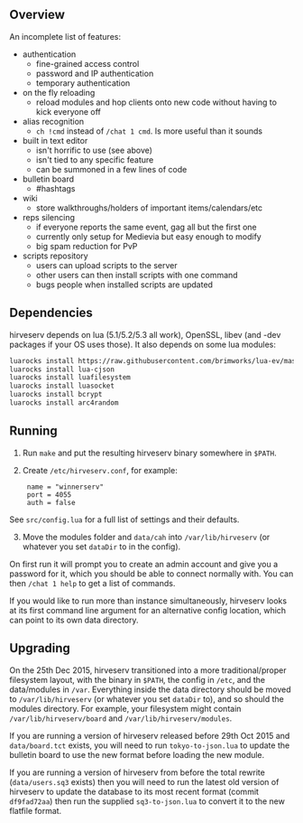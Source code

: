 Overview
--------

An incomplete list of features:

* authentication
  * fine-grained access control
  * password and IP authentication
  * temporary authentication
* on the fly reloading
  * reload modules and hop clients onto new code without having to kick
    everyone off
* alias recognition
  * `ch !cmd` instead of `/chat 1 cmd`. Is more useful than it sounds
* built in text editor
  * isn't horrific to use (see above)
  * isn't tied to any specific feature
  * can be summoned in a few lines of code
* bulletin board
  * #hashtags
* wiki
  * store walkthroughs/holders of important items/calendars/etc
* reps silencing
  * if everyone reports the same event, gag all but the first one
  * currently only setup for Medievia but easy enough to modify
  * big spam reduction for PvP
* scripts repository
  * users can upload scripts to the server
  * other users can then install scripts with one command
  * bugs people when installed scripts are updated


Dependencies
------------

hirveserv depends on lua (5.1/5.2/5.3 all work), OpenSSL, libev (and
-dev packages if your OS uses those). It also depends on some lua
modules:

```sh
luarocks install https://raw.githubusercontent.com/brimworks/lua-ev/master/rockspec/lua-ev-scm-1.rockspec
luarocks install lua-cjson
luarocks install luafilesystem
luarocks install luasocket
luarocks install bcrypt
luarocks install arc4random
```


Running
-------

1. Run `make` and put the resulting hirveserv binary somewhere in
   `$PATH`.

2. Create `/etc/hirveserv.conf`, for example:

        name = "winnerserv"
        port = 4055
        auth = false

  See `src/config.lua` for a full list of settings and their defaults.

3. Move the modules folder and `data/cah` into `/var/lib/hirveserv` (or
   whatever you set `dataDir` to in the config).

On first run it will prompt you to create an admin account and give you
a password for it, which you should be able to connect normally with.
You can then `/chat 1 help` to get a list of commands.

If you would like to run more than instance simultaneously, hirveserv
looks at its first command line argument for an alternative config
location, which can point to its own data directory.


Upgrading
---------

On the 25th Dec 2015, hirveserv transitioned into a more
traditional/proper filesystem layout, with the binary in `$PATH`, the
config in `/etc`, and the data/modules in `/var`. Everything inside the
data directory should be moved to `/var/lib/hirveserv` (or whatever you
set `dataDir` to), and so should the modules directory. For example,
your filesystem might contain `/var/lib/hirveserv/board` and
`/var/lib/hirveserv/modules`.

If you are running a version of hirveserv released before 29th Oct 2015
and `data/board.tct` exists, you will need to run `tokyo-to-json.lua` to
update the bulletin board to use the new format before loading the new
module.

If you are running a version of hirveserv from before the total rewrite
(`data/users.sq3` exists) then you will need to run the latest old
version of hirveserv to update the database to its most recent format
(commit `df9fad72aa`) then run the supplied `sq3-to-json.lua` to convert
it to the new flatfile format.
